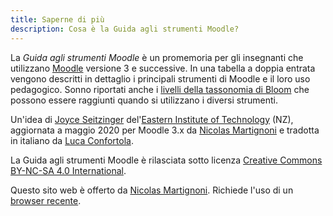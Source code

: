 ```yaml
---
title: Saperne di più
description: Cosa è la Guida agli strumenti Moodle?
---
```

La _Guida agli strumenti Moodle_ è un promemoria per gli insegnanti che utilizzano [Moodle][moodle] versione 3 e successive. In una tabella a doppia entrata vengono descritti in dettaglio i principali strumenti di Moodle e il loro uso pedagogico. Sonno riportati anche i [livelli della tassonomia di Bloom][bloom] che possono essere raggiunti quando si utilizzano i diversi strumenti.

Un'idea di [Joyce Seitzinger](https://twitter.com/catspyjamasnz) del'[Eastern Institute of Technology](https://www.eit.ac.nz/) (NZ), aggiornata a maggio 2020 per Moodle 3.x da [Nicolas Martignoni][nm] e tradotta in italiano da [Luca Confortola](https://twitter.com/ConfortolaLuca).

La Guida agli strumenti Moodle è rilasciata sotto licenza [Creative Commons BY-NC-SA 4.0 International][cc].

Questo sito web è offerto da [Nicolas Martignoni][nm]. Richiede l'uso di un [browser recente][browser].

 [moodle]: https://moodle.org/
 [bloom]: https://it.wikipedia.org/wiki/Tassonomia_di_Bloom
 [cc]: https://creativecommons.org/licenses/by-nc-sa/4.0/
 [browser]: https://browsehappy.com/
 [nm]: https://blog.martignoni.net/a-propos/
